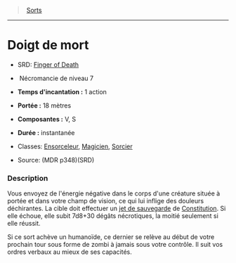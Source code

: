 ﻿> [Sorts](hd_spells.md)

---

# Doigt de mort

- SRD: [Finger of Death](srd_spells_finger_of_death.md)

-  Nécromancie de niveau 7

- **Temps d'incantation :** 1 action

- **Portée :** 18 mètres

- **Composantes :** V, S

- **Durée :** instantanée

- Classes: [Ensorceleur](hd_sorcerer.md), [Magicien](hd_wizard.md), [Sorcier](hd_warlock.md)

- Source: (MDR p348)(SRD)

### Description

Vous envoyez de l'énergie négative dans le corps d'une créature située à portée et dans votre champ de vision, ce qui lui inflige des douleurs déchirantes. La cible doit effectuer un [jet de sauvegarde](hd_abilities_jets_de_sauvegarde.md) de [Constitution](hd_abilities_constitution.md). Si elle échoue, elle subit 7d8+30 dégâts nécrotiques, la moitié seulement si elle réussit.

Si ce sort achève un humanoïde, ce dernier se relève au début de votre prochain tour sous forme de zombi à jamais sous votre contrôle. Il suit vos ordres verbaux au mieux de ses capacités.

